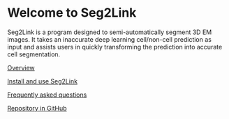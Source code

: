 # Welcome to Seg2Link

Seg2Link is a program designed to semi-automatically segment 3D EM images. 
It takes an inaccurate deep learning cell/non-cell prediction as input 
and assists users in quickly transforming the prediction into accurate cell segmentation.

[Overview](./overview.md)

[Install and use Seg2Link](./quick_start.md)

[Frequently asked questions](./FAQ.md)

[Repository in GitHub](https://github.com/WenChentao/Seg2Link)